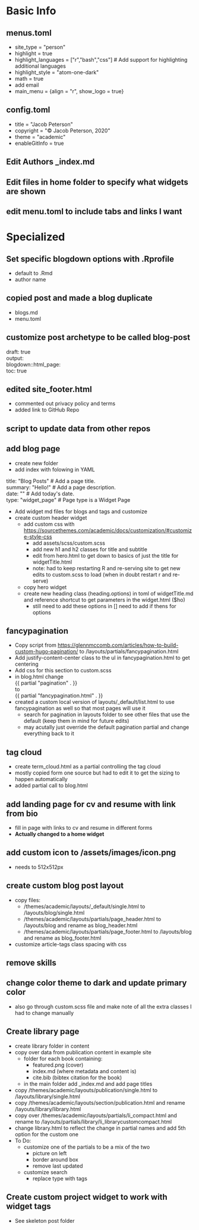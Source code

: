 # Basic Info

## menus.toml

* site_type = "person"
* highlight = true
* highlight_languages = ["r","bash","css"]  # Add support for highlighting additional languages
* highlight_style = "atom-one-dark"
* math = true
* add email
* main_menu = {align = "r", show_logo = true}

## config.toml

* title = "Jacob Peterson"
* copyright = "&copy; Jacob Peterson, 2020"
* theme = "academic"
* enableGitInfo = true



## Edit Authors \_index.md

## Edit files in home folder to specify what widgets are shown



## edit menu.toml to include tabs and links I want

# Specialized

## Set specific blogdown options with .Rprofile
* default to .Rmd
* author name

## copied post and made a blog duplicate
* blogs.md
* menu.toml

## customize post archetype to be called blog-post

draft: true  
output:  
  blogdown::html_page:  
    toc: true


## edited site_footer.html
*	commented out privacy policy and terms
* added link to GitHub Repo

## script to update data from other repos

## add blog page
* create new folder
* add index with folowing in YAML

title: "Blog Posts"  # Add a page title.  
summary: "Hello!"  # Add a page description.  
date: ""  # Add today's date.  
type: "widget_page"  # Page type is a Widget Page  

* Add widget md files for blogs and tags and customize
* create custom header widget
  - add custom css with https://sourcethemes.com/academic/docs/customization/#customize-style-css
    - add assets/scss/custom.scss
    - add new h1 and h2 classes for title and subtitle
    - edit from hero.html to get down to basics of just the title for widgetTitle.html
    - note: had to keep restarting R and re-serving site to get new edits to custom.scss to load (when in doubt restart r and re-serve)
  - copy hero widget
  - create new heading class (heading.options) in toml of widgetTitle.md and reference shortcut to get parameters in the widget.html ($ho)
    - still need to add these options in
  [] need to add if thens for options


## fancypagination
* Copy script from https://glennmccomb.com/articles/how-to-build-custom-hugo-pagination/ to /layouts/partials/fancypagination.html
* Add justify-content-center class to the ul in fancypagination.html to get centering
* Add css for this section to custom.scss
* in blog.html change  
{{ partial "pagination" . }}  
to  
{{ partial "fancypagination.html" . }}  
* created a custom local version of layouts/\_default/list.html to use fancypagination as well so that most pages will use it
  - search for pagination in layouts folder to see other files that use the default (keep them in mind for future edits)
  - may acutally just override the default pagination partial and change everything back to it

## tag cloud
* create term_cloud.html as a partial controlling the tag cloud
* mostly copied form one source but had to edit it to get the sizing to happen automatically
* added partial call to blog.html

## add landing page for cv and resume with link from bio
* fill in page with links to cv and resume in different forms
* **Actually changed to a home widget**

## add custom icon to /assets/images/icon.png
* needs to 512x512px

## create custom blog post layout
* copy files:
  - /themes/academic/layouts/\_default/single.html to /layouts/blog/single.html
  - /themes/academic/layouts/partials/page_header.html to /layouts/blog and rename as blog_header.html
  - /themes/academic/layouts/partials/page_footer.html to /layouts/blog and rename as blog_footer.html
* customize article-tags class spacing with css

## remove skills

## change color theme to dark and update primary color
* also go through custom.scss file and make note of all the extra classes I had to change manually

## Create library page
* create library folder in content
* copy over data from publication content in example site
  - folder for each book containing:
    - featured.png (cover)
    - index.md (where metadata and content is)
    - cite.bib (bibtex citation for the book)
  - in the main folder add \_index.md and add page titles
* copy /themes/academic/layouts/publication/single.html to /layouts/library/single.html
* copy /themes/academic/layouts/section/publication.html and rename /layouts/library/library.html
* copy over /themes/academic/layouts/partials/li_compact.html and rename to /layouts/partials/library/li_librarycustomcompact.html
* change library.html to reflect the change in partial names and add 5th option for the custom one
* To Do:
  - customize one of the partials to be a mix of the two
    - picture on left
    - border around box
    - remove last updated
  - customize search
    - replace type with tags


## Create custom project widget to work with widget tags
* See skeleton post folder




